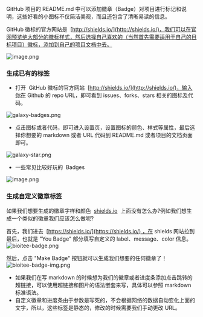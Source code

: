 GitHub 项目的 README.md 中可以添加徽章（Badge）对项目进行标记和说明，这些好看的小图标不仅简洁美观，而且还包含了清晰易读的信息。

GitHub 徽标的官方网站是  [http://shields.io/](http://shields.io/)，我们可以在官网预览绝大部分的徽标样式，然后选择自己喜欢的（当然首先需要适用于自己的目标项目）徽标，添加到自己的项目文档中去。

![image.png](https://shub-1251708715.cos.ap-guangzhou.myqcloud.com/elog-docs-images/Fp90EVTf0C6how5YdnxSq6FdE2Qt.png)

### 生成已有的标签

- 打开  GitHub 徽标的官方网站  [http://shields.io/](http://shields.io/)，输入你在 Github 的 repo URL，即可看到 issues、forks、stars 相关的图标及代码。

![galaxy-badges.png](https://shub-1251708715.cos.ap-guangzhou.myqcloud.com/elog-docs-images/FtCvMnaB2Vwt1haUBIcAkQp41Jxe.png)

- 点击图标或者代码，即可进入设置页，设置图标的颜色、样式等属性，最后选择你想要的 markdown 或者 URL 代码到 README.md 或者项目的文档页面即可。

![galaxy-star.png](https://shub-1251708715.cos.ap-guangzhou.myqcloud.com/elog-docs-images/FqG2PLtNfOGR8dk7YVlS5_g5XeJs.png)

- 一些常见比较好玩的  Badges

![image.png](https://shub-1251708715.cos.ap-guangzhou.myqcloud.com/elog-docs-images/Ft3Ua1_WNpygDdZc6mTfaq7BAeNb.png)

### 生成自定义徽章标签

如果我们想要生成的徽章字样和颜色  [shields.io](http://shields.io/)  上面没有怎么办?例如我们想生成一个类似的徽章我们应该怎么做呢?

首先，我们进去  [https://shields.io/](https://shields.io/) ，在 shields 网站拉到最后，也就是 "You Badge" 部分填写自定义的 label、message、color 信息。
![bioitee-badge.png](https://shub-1251708715.cos.ap-guangzhou.myqcloud.com/elog-docs-images/FsoGHVozIF9cUOC8UX_ZMTzEYMEh.png)

然后，点击 "Make Badge" 按钮就可以生成我们想要的任何徽章了！
![bioitee-badge-img.png](https://shub-1251708715.cos.ap-guangzhou.myqcloud.com/elog-docs-images/FgN94NqR2gZKLgWwvcX5PeaFzd6h.png)

- 如果我们在写 markdown 的时候想为我们的徽章或者进度条添加点击跳转的超链接，可以使用超链接和图片的语法嵌套来写，具体可以参照 markdown 标准语法。
- 自定义徽章和进度条由于参数是写死的，不会根据网络的数据自动变化上面的文字，所以，这些标签是静态的，修改的时候需要我们手动更改 URL。
